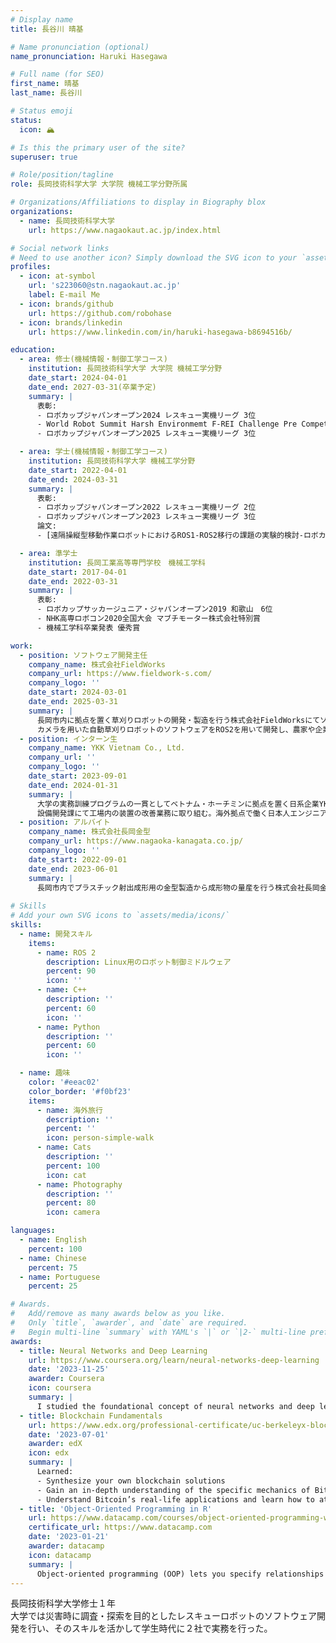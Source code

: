 ```yaml
---
# Display name
title: 長谷川 晴基

# Name pronunciation (optional)
name_pronunciation: Haruki Hasegawa

# Full name (for SEO)
first_name: 晴基
last_name: 長谷川

# Status emoji
status:
  icon: 🏔️

# Is this the primary user of the site?
superuser: true

# Role/position/tagline
role: 長岡技術科学大学 大学院 機械工学分野所属

# Organizations/Affiliations to display in Biography blox
organizations:
  - name: 長岡技術科学大学
    url: https://www.nagaokaut.ac.jp/index.html

# Social network links
# Need to use another icon? Simply download the SVG icon to your `assets/media/icons/` folder.
profiles:
  - icon: at-symbol
    url: 's223060@stn.nagaokaut.ac.jp'
    label: E-mail Me
  - icon: brands/github
    url: https://github.com/robohase
  - icon: brands/linkedin
    url: https://www.linkedin.com/in/haruki-hasegawa-b8694516b/

education:
  - area: 修士(機械情報・制御工学コース)
    institution: 長岡技術科学大学 大学院 機械工学分野
    date_start: 2024-04-01
    date_end: 2027-03-31(卒業予定)
    summary: |      
      表彰:
      - ロボカップジャパンオープン2024 レスキュー実機リーグ 3位
      - World Robot Summit Harsh Environmemt F-REI Challenge Pre Competition 3位
      - ロボカップジャパンオープン2025 レスキュー実機リーグ 3位

  - area: 学士(機械情報・制御工学コース)
    institution: 長岡技術科学大学 機械工学分野
    date_start: 2022-04-01
    date_end: 2024-03-31
    summary: |      
      表彰:
      - ロボカップジャパンオープン2022 レスキュー実機リーグ 2位
      - ロボカップジャパンオープン2023 レスキュー実機リーグ 3位
      論文:
      - [遠隔操縦型移動作業ロボットにおけるROS1-ROS2移行の課題の実験的検討-ロボカップタスクを利用した性能評価](https://jglobal.jst.go.jp/detail?JGLOBAL_ID=202402278524171979)

  - area: 準学士
    institution: 長岡工業高等専門学校　機械工学科
    date_start: 2017-04-01
    date_end: 2022-03-31
    summary: |      
      表彰:
      - ロボカップサッカージュニア・ジャパンオープン2019 和歌山　6位
      - NHK高専ロボコン2020全国大会 マブチモーター株式会社特別賞
      - 機械工学科卒業発表 優秀賞

work:
  - position: ソフトウェア開発主任
    company_name: 株式会社FieldWorks
    company_url: https://www.fieldwork-s.com/
    company_logo: ''
    date_start: 2024-03-01
    date_end: 2025-03-31
    summary: |
      長岡市内に拠点を置く草刈りロボットの開発・製造を行う株式会社FieldWorksにてソフトウェア開発主任として従事する。
      カメラを用いた自動草刈りロボットのソフトウェアをROS2を用いて開発し、農家や企業への納入実績を作った。
  - position: インターン生
    company_name: YKK Vietnam Co., Ltd.
    company_url: ''
    company_logo: ''
    date_start: 2023-09-01
    date_end: 2024-01-31
    summary: |
      大学の実務訓練プログラムの一貫としてベトナム・ホーチミンに拠点を置く日系企業YKK社のベトナムの開発・製造拠点でインターンを実施。
      設備開発課にて工場内の装置の改善業務に取り組む。海外拠点で働く日本人エンジニアと現地のワーカーと共に世界で戦う為の多角的な視野を身につけた。
  - position: アルバイト
    company_name: 株式会社長岡金型
    company_url: https://www.nagaoka-kanagata.co.jp/
    company_logo: ''
    date_start: 2022-09-01
    date_end: 2023-06-01
    summary: |
      長岡市内でプラスチック射出成形用の金型製造から成形物の量産を行う株式会社長岡金型で生産管理向けのIoT機器の試作開発に従事した。
      
# Skills
# Add your own SVG icons to `assets/media/icons/`
skills:
  - name: 開発スキル
    items:
      - name: ROS 2
        description: Linux用のロボット制御ミドルウェア
        percent: 90
        icon: ''
      - name: C++
        description: ''
        percent: 60
        icon: ''
      - name: Python
        description: ''
        percent: 60
        icon: ''

  - name: 趣味
    color: '#eeac02'
    color_border: '#f0bf23'
    items:
      - name: 海外旅行
        description: ''
        percent: ''
        icon: person-simple-walk
      - name: Cats
        description: ''
        percent: 100
        icon: cat
      - name: Photography
        description: ''
        percent: 80
        icon: camera

languages:
  - name: English
    percent: 100
  - name: Chinese
    percent: 75
  - name: Portuguese
    percent: 25

# Awards.
#   Add/remove as many awards below as you like.
#   Only `title`, `awarder`, and `date` are required.
#   Begin multi-line `summary` with YAML's `|` or `|2-` multi-line prefix and indent 2 spaces below.
awards:
  - title: Neural Networks and Deep Learning
    url: https://www.coursera.org/learn/neural-networks-deep-learning
    date: '2023-11-25'
    awarder: Coursera
    icon: coursera
    summary: |
      I studied the foundational concept of neural networks and deep learning. By the end, I was familiar with the significant technological trends driving the rise of deep learning; build, train, and apply fully connected deep neural networks; implement efficient (vectorized) neural networks; identify key parameters in a neural network’s architecture; and apply deep learning to your own applications.
  - title: Blockchain Fundamentals
    url: https://www.edx.org/professional-certificate/uc-berkeleyx-blockchain-fundamentals
    date: '2023-07-01'
    awarder: edX
    icon: edx
    summary: |
      Learned:
      - Synthesize your own blockchain solutions
      - Gain an in-depth understanding of the specific mechanics of Bitcoin
      - Understand Bitcoin’s real-life applications and learn how to attack and destroy Bitcoin, Ethereum, smart contracts and Dapps, and alternatives to Bitcoin’s Proof-of-Work consensus algorithm
  - title: 'Object-Oriented Programming in R'
    url: https://www.datacamp.com/courses/object-oriented-programming-with-s3-and-r6-in-r
    certificate_url: https://www.datacamp.com
    date: '2023-01-21'
    awarder: datacamp
    icon: datacamp
    summary: |
      Object-oriented programming (OOP) lets you specify relationships between functions and the objects that they can act on, helping you manage complexity in your code. This is an intermediate level course, providing an introduction to OOP, using the S3 and R6 systems. S3 is a great day-to-day R programming tool that simplifies some of the functions that you write. R6 is especially useful for industry-specific analyses, working with web APIs, and building GUIs.
---
```

長岡技術科学大学修士１年<br>
大学では災害時に調査・探索を目的としたレスキューロボットのソフトウェア開発を行い、そのスキルを活かして学生時代に２社で実務を行った。<br>
